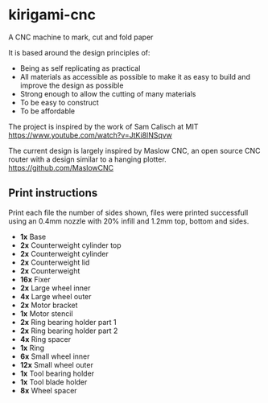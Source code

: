 # kirigami-cnc
A CNC machine to mark, cut and fold paper

It is based around the design principles of: 

* Being as self replicating as practical
* All materials as accessible as possible to make it as easy to build and improve the design as possible
* Strong enough to allow the cutting of many materials
* To be easy to construct
* To be affordable

The project is inspired by the work of Sam Calisch at MIT
https://www.youtube.com/watch?v=JtKi8lNSqvw


The current design is largely inspired by Maslow CNC, an open source CNC router with a design similar to a hanging plotter. 
https://github.com/MaslowCNC


## Print instructions
Print each file the number of sides shown, files were printed successfull using an 0.4mm nozzle with 20% infill and 1.2mm top, bottom and sides.

* **1x** Base 
* **2x** Counterweight cylinder top 
* **2x** Counterweight cylinder 
* **2x** Counterweight lid
* **2x** Counterweight 
* **16x** Fixer 
* **2x** Large wheel inner
* **4x** Large wheel outer 
* **2x** Motor bracket
* **1x** Motor stencil
* **2x** Ring bearing holder part 1
* **2x** Ring bearing holder part 2
* **4x** Ring spacer
* **1x** Ring 
* **6x** Small wheel inner
* **12x** Small wheel outer 
* **1x** Tool bearing holder
* **1x** Tool blade holder 
* **8x** Wheel spacer
